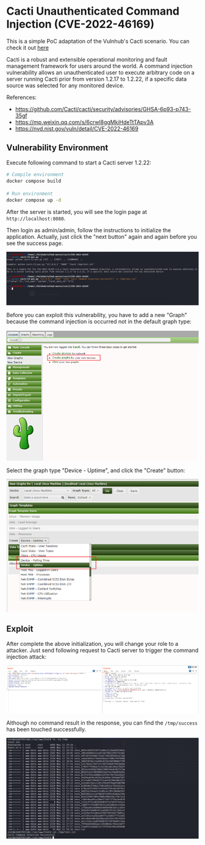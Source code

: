 # Cacti Unauthenticated Command Injection (CVE-2022-46169)
This is a simple PoC adaptation of the Vulnhub's Cacti scenario. You can check it out [here](https://github.com/vulhub/vulhub/tree/master/cacti/CVE-2022-46169)

Cacti is a robust and extensible operational monitoring and fault management framework for users around the world. A command injection vulnerability allows an unauthenticated user to execute arbitrary code on a server running Cacti prior from version 1.2.17 to 1.2.22, if a specific data source was selected for any monitored device.

References:

- <https://github.com/Cacti/cacti/security/advisories/GHSA-6p93-p743-35gf>
- <https://mp.weixin.qq.com/s/6crwl8ggMkiHdeTtTApv3A>
- <https://nvd.nist.gov/vuln/detail/CVE-2022-46169>

## Vulnerability Environment

Execute following command to start a Cacti server 1.2.22:

```bash
# Compile environment
docker compose build

# Run environment
docker compose up -d
```

After the server is started, you will see the login page at `http://localhost:8080`.

Then login as admin/admin, follow the instructions to initialize the application. Actually, just click the "next button" again and again before you see the success page.

![](1.png)

Before you can exploit this vulnerability, you have to add a new "Graph" because the command injection is occurred not in the default graph type:

![](2.png)

Select the graph type "Device - Uptime", and click the "Create" button:

![](3.png)

## Exploit

After complete the above initialization, you will change your role to a attacker. Just send following request to Cacti server to trigger the command injection attack:

![](4.png)

Although no command result in the response, you can find the `/tmp/success` has been touched successfully.

![](5.png)
